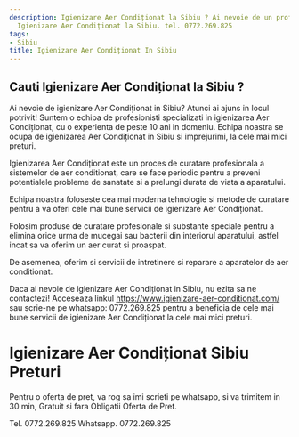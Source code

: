 ```yaml
---
description: Igienizare Aer Condiționat la Sibiu ? Ai nevoie de un profesionist in
  Igienizare Aer Condiționat la Sibiu. tel. 0772.269.825
tags:
- Sibiu
title: Igienizare Aer Condiționat In Sibiu
---
```



## Cauti Igienizare Aer Condiționat la Sibiu ?


Ai nevoie de igienizare Aer Condiționat in Sibiu? Atunci ai ajuns in locul potrivit! Suntem o echipa de profesionisti specializati in igienizarea Aer Condiționat, cu o experienta de peste 10 ani in domeniu. Echipa noastra se ocupa de igienizarea Aer Condiționat in Sibiu si imprejurimi, la cele mai mici preturi.

Igienizarea Aer Condiționat este un proces de curatare profesionala a sistemelor de aer conditionat, care se face periodic pentru a preveni potentialele probleme de sanatate si a prelungi durata de viata a aparatului.

Echipa noastra foloseste cea mai moderna tehnologie si metode de curatare pentru a va oferi cele mai bune servicii de igienizare Aer Condiționat.

Folosim produse de curatare profesionale si substante speciale pentru a elimina orice urma de mucegai sau bacterii din interiorul aparatului, astfel incat sa va oferim un aer curat si proaspat.

De asemenea, oferim si servicii de intretinere si reparare a aparatelor de aer conditionat.

Daca ai nevoie de igienizare Aer Condiționat in Sibiu, nu ezita sa ne contactezi! Acceseaza linkul https://www.igienizare-aer-conditionat.com/ sau scrie-ne pe whatsapp: 0772.269.825 pentru a beneficia de cele mai bune servicii de igienizare Aer Condiționat la cele mai mici preturi.

# Igienizare Aer Condiționat Sibiu Preturi
Pentru o oferta de pret, va rog sa imi scrieti pe whatsapp, si va trimitem in 30 min, Gratuit si fara Obligatii Oferta de Pret.

Tel. 0772.269.825
Whatsapp. 0772.269.825